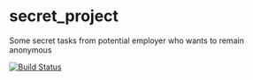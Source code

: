 # secret_project

Some secret tasks from potential employer who wants to remain anonymous

[![Build Status](https://travis-ci.org/ftemotheos/secret_project.svg?branch=master)](https://travis-ci.org/ftemotheos/secret_project)
